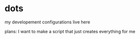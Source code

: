 # dots

my developement configurations live here

plans:
  I want to make a script that just creates everything for me
